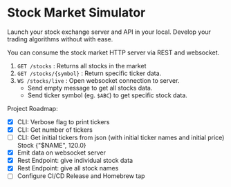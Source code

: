 # Stock Market Simulator

Launch your stock exchange server and API in your local. Develop your trading algorithms without with ease.

You can consume the stock market HTTP server via REST and websocket.

1. `GET /stocks` : Returns all stocks in the market
2. `GET /stocks/{symbol}` : Return specific ticker data.
3. `WS /stocks/live` : Open websocket connection to server.
   - Send empty message to get all stocks data.
   - Send ticker symbol (eg. `$ABC`) to get specific stock data.

Project Roadmap:

- [x] CLI: Verbose flag to print tickers
- [x] CLI: Get number of tickers
- [ ] CLI: Get initial tickers from json (with initial ticker names and initial price) Stock {"$NAME", 120.0}
- [x] Emit data on websocket server
- [x] Rest Endpoint: give individual stock data
- [x] Rest Endpoint: give all stock names
- [ ] Configure CI/CD Release and Homebrew tap

